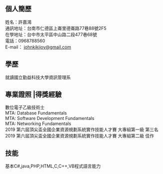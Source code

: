 ## 個人簡歷
姓名：許嘉鴻    
通訊地址：台南市仁德區上崙里德崙路77巷88號2F5       
在學地址：台中市太平區中山路二段477巷68號           
電話：0968788560        
E-mail： johnkikijoy@gmail.com

## 學歷
就讀國立勤益科技大學資訊管理系
## 專業證照 |得獎經驗
數位電子乙級技術士       
MTA: Database Fundamentals         
MTA: Software Development Fundamentals                  
MTA: Networking Fundamentals             
2019 第六屆頂尖盃全國企業資源規劃系統實作技能人才賽 大專組第一級 第三名                             
2019 第六屆頂尖盃全國企業資源規劃系統實作技能人才賽 大專組第二級 佳作       
                
## 技能
基本C#,java,PHP,HTML,C,C++,VB程式語言能力
